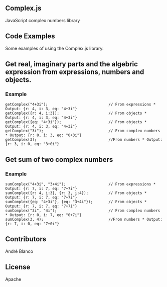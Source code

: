 ## Complex.js
JavaScript complex numbers library 

## Code Examples

Some examples of using the Complex.js library.

## Get real, imaginary parts and the algebric expression from expressions, numbers and objects.


### Example

  	getComplex("4+3i");                           // From expressions * Output: {r: 4, i: 3, eq: "4+3i"}
  	getComplex({r: 4, i:3});                      // From objects * Output: {r: 4, i: 3, eq: "4+3i"}
  	getComplex({eq: "4+3i"});                     // From objects * Output: {r: 4, i: 3, eq: "4+3i"}
    getComplex("3i");                             // From complex numbers * Output: {r: 0, i: 3, eq: "0+3i"}
    getComplex(3);                                //From numbers * Output: {r: 3, i: 0, eq: "3+0i"}

## 

## Get sum of two complex numbers


### Example

  	sumComplex("4+3i", "3+4i");                   // From expressions * Output: {r: 7, i: 7, eq: "7+7i"}
  	sumComplex({r: 4, i:3}, {r: 3, i:4});         // From objects * Output: {r: 7, i: 7, eq: "7+7i"}
  	sumComplex({eq: "4+3i"}, {eq: "3+4i"});       // From objects * Output: {r: 7, i: 7, eq: "7+7i"}
    sumComplex("3i", "4i");                       // From complex numbers * Output: {r: 0, i: 7, eq: "0+7i"}
    sumComplex(3, 4);                             //From numbers * Output: {r: 7, i: 0, eq: "7+0i"}

## 

## Contributors

André Blanco <dsddd>

## License

Apache
